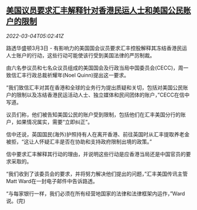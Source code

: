 <!--1646371862000-->
[美国议员要求汇丰解释针对香港民运人士和美国公民账户的限制](https://cn.reuters.com/article/usa-lawmakers-hsbc-0303-thur-idCNKCS2L10BI)
------

<div><i>2022-03-04T05:02:41Z</i></div><p>路透华盛顿3月3日 - 有影响力的美国国会议员要求汇丰控股解释其冻结香港民运人士账户的行动，这些行动可能使该行受到美国法律的严厉制裁。</p><p>由六名参议员和七名众议员组成的美国国会及行政当局中国委员会(CECC)，周一致信汇丰行政总裁祈耀年(Noel Quinn)提出这一要求。</p><p>“我们致信汇丰对其在香港和全球的业务行为提出质疑和关切，包括对美国公民账户的限制以及冻结香港民运活动人士、独立媒体和民间团体的账户，”CECC在信中写道。</p><p>议员们称，他们被告知美国公民的账户受到限制，包括他们在汇丰美国分行的账户，如果情况属实，需要“立即纠正”。</p><p>信中还说，英国国民(海外)护照持有人在离开香港、前往英国时从汇丰提取养老金被拒，“这让人怀疑汇丰是否在协助和支持政府限制出境的政策。”</p><p>信中要求汇丰解释其行动的理由，并说明这些行动是应香港当局还是中国官员的要求采取的。</p><p>“我们收到了该委员会的要求，并将努力解决他们提出的问题，”汇丰美国传讯主管Matt Ward在一封电子邮件中告诉路透。</p><p>“与每家银行一样，我们必须在所有经营地国家的法律和法律框架内运作，”Ward说。(完)</p>
